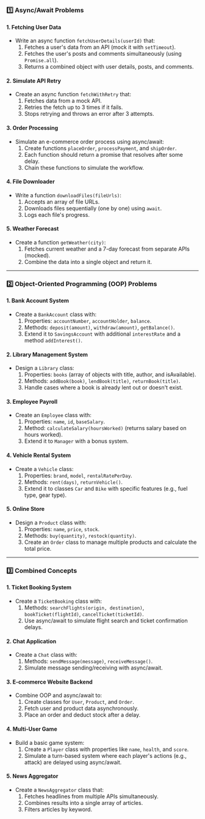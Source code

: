 ### **1️⃣ Async/Await Problems**

#### 1. **Fetching User Data**

- Write an async function `fetchUserDetails(userId)` that:
  1. Fetches a user's data from an API (mock it with `setTimeout`).
  2. Fetches the user's posts and comments simultaneously (using `Promise.all`).
  3. Returns a combined object with user details, posts, and comments.

#### 2. **Simulate API Retry**

- Create an async function `fetchWithRetry` that:
  1. Fetches data from a mock API.
  2. Retries the fetch up to 3 times if it fails.
  3. Stops retrying and throws an error after 3 attempts.

#### 3. **Order Processing**

- Simulate an e-commerce order process using async/await:
  1. Create functions `placeOrder`, `processPayment`, and `shipOrder`.
  2. Each function should return a promise that resolves after some delay.
  3. Chain these functions to simulate the workflow.

#### 4. **File Downloader**

- Write a function `downloadFiles(fileUrls)`:
  1. Accepts an array of file URLs.
  2. Downloads files sequentially (one by one) using `await`.
  3. Logs each file's progress.

#### 5. **Weather Forecast**

- Create a function `getWeather(city)`:
  1. Fetches current weather and a 7-day forecast from separate APIs (mocked).
  2. Combine the data into a single object and return it.

---

### **2️⃣ Object-Oriented Programming (OOP) Problems**

#### 1. **Bank Account System**

- Create a `BankAccount` class with:
  1. Properties: `accountNumber`, `accountHolder`, `balance`.
  2. Methods: `deposit(amount)`, `withdraw(amount)`, `getBalance()`.
  3. Extend it to `SavingsAccount` with additional `interestRate` and a method `addInterest()`.

#### 2. **Library Management System**

- Design a `Library` class:
  1. Properties: `books` (array of objects with title, author, and isAvailable).
  2. Methods: `addBook(book)`, `lendBook(title)`, `returnBook(title)`.
  3. Handle cases where a book is already lent out or doesn't exist.

#### 3. **Employee Payroll**

- Create an `Employee` class with:
  1. Properties: `name`, `id`, `baseSalary`.
  2. Method: `calculateSalary(hoursWorked)` (returns salary based on hours worked).
  3. Extend it to `Manager` with a bonus system.

#### 4. **Vehicle Rental System**

- Create a `Vehicle` class:
  1. Properties: `brand`, `model`, `rentalRatePerDay`.
  2. Methods: `rent(days)`, `returnVehicle()`.
  3. Extend it to classes `Car` and `Bike` with specific features (e.g., fuel type, gear type).

#### 5. **Online Store**

- Design a `Product` class with:
  1. Properties: `name`, `price`, `stock`.
  2. Methods: `buy(quantity)`, `restock(quantity)`.
  3. Create an `Order` class to manage multiple products and calculate the total price.

---

### **3️⃣ Combined Concepts**

#### 1. **Ticket Booking System**

- Create a `TicketBooking` class with:
  1. Methods: `searchFlights(origin, destination)`, `bookTicket(flightId)`, `cancelTicket(ticketId)`.
  2. Use async/await to simulate flight search and ticket confirmation delays.

#### 2. **Chat Application**

- Create a `Chat` class with:
  1. Methods: `sendMessage(message)`, `receiveMessage()`.
  2. Simulate message sending/receiving with async/await.

#### 3. **E-commerce Website Backend**

- Combine OOP and async/await to:
  1. Create classes for `User`, `Product`, and `Order`.
  2. Fetch user and product data asynchronously.
  3. Place an order and deduct stock after a delay.

#### 4. **Multi-User Game**

- Build a basic game system:
  1. Create a `Player` class with properties like `name`, `health`, and `score`.
  2. Simulate a turn-based system where each player's actions (e.g., attack) are delayed using async/await.

#### 5. **News Aggregator**

- Create a `NewsAggregator` class that:
  1. Fetches headlines from multiple APIs simultaneously.
  2. Combines results into a single array of articles.
  3. Filters articles by keyword.
